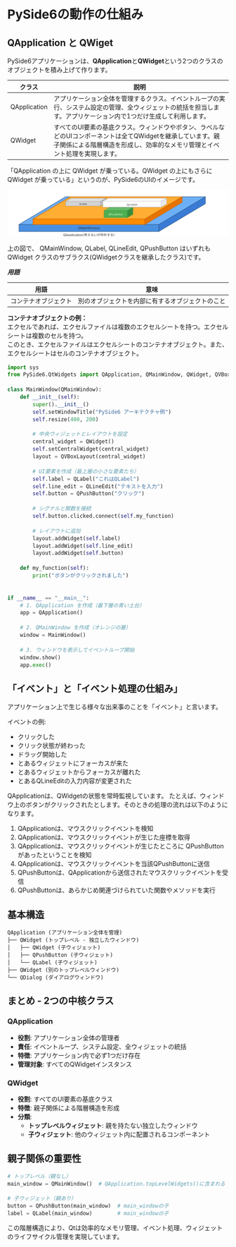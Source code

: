 # PySide6の動作の仕組み

## QApplication と QWiget

PySide6アプリケーションは、**QApplication**と**QWidget**という2つのクラスのオブジェクトを積み上げて作ります。

| クラス | 説明 |
|--------|------|
| QApplication | アプリケーション全体を管理するクラス。イベントループの実行、システム設定の管理、全ウィジェットの統括を担当します。アプリケーション内で1つだけ生成して利用します。   |
| QWidget | すべてのUI要素の基底クラス。ウィンドウやボタン、ラベルなどのUIコンポーネントは全てQWidgetを継承しています。親子関係による階層構造を形成し、効率的なメモリ管理とイベント処理を実現します。 |

「QApplication の上に QWidget が乗っている。QWidget の上にもさらに QWidget が乗っている」というのが、PySide6のUIのイメージです。

![PySide6でのコンテナ構造のイメージ](img/containers.svg)

上の図で、 QMainWindow, QLabel, QLineEdit, QPushButton はいずれも QWidget クラスのサブラクス(QWidgetクラスを継承したクラス)です。

***用語***

| 用語 | 意味 |
| ---- | ---- |
| コンテナオブジェクト | 別のオブジェクトを内部に有するオブジェクトのこと |

**コンテナオブジェクトの例：**  
エクセルであれば、エクセルファイルは複数のエクセルシートを持つ。エクセルシートは複数のセルを持つ。  
このとき、エクセルファイルはエクセルシートのコンテナオブジェクト。また、エクセルシートはセルのコンテナオブジェクト。

```python
import sys
from PySide6.QtWidgets import QApplication, QMainWindow, QWidget, QVBoxLayout, QPushButton, QLabel, QLineEdit

class MainWindow(QMainWindow):
    def __init__(self):
        super().__init__()
        self.setWindowTitle("PySide6 アーキテクチャ例")
        self.resize(400, 200)
        
        # 中央ウィジェットとレイアウトを設定
        central_widget = QWidget()
        self.setCentralWidget(central_widget)
        layout = QVBoxLayout(central_widget)
        
        # UI要素を作成（最上層の小さな要素たち）
        self.label = QLabel("これはQLabel")
        self.line_edit = QLineEdit("テキストを入力")
        self.button = QPushButton("クリック")
        
        # シグナルと関数を接続
        self.button.clicked.connect(self.my_function)
        
        # レイアウトに追加
        layout.addWidget(self.label)
        layout.addWidget(self.line_edit)
        layout.addWidget(self.button)
    
    def my_function(self):
        print("ボタンがクリックされました")


if __name__ == "__main__":
    # 1. QApplication を作成（最下層の青い土台）
    app = QApplication()
    
    # 2. QMainWindow を作成（オレンジの層）
    window = MainWindow()
    
    # 3. ウィンドウを表示してイベントループ開始
    window.show()
    app.exec()
```

## 「イベント」と「イベント処理の仕組み」

アプリケーション上で生じる様々な出来事のことを「イベント」と言います。

イベントの例:

- クリックした
- クリック状態が終わった
- ドラッグ開始した
- とあるウィジェットにフォーカスが来た
- とあるウィジェットからフォーカスが離れた
- とあるQLineEditの入力内容が変更された

QApplicationは、QWidgetの状態を常時監視しています。
たとえば、ウィンドウ上のボタンがクリックされたとします。そのときの処理の流れは以下のようになります。

1. QApplicationは、マウスクリックイベントを検知
2. QApplicationは、マウスクリックイベントが生じた座標を取得
3. QApplicationは、マウスクリックイベントが生じたところに QPushButton があったということを検知
4. QApplicationは、マウスクリックイベントを当該QPushButtonに送信
5. QPushButtonは、QApplicationから送信されたマウスクリックイベントを受信
6. QPushButtonは、あらかじめ関連づけられていた関数やメソッドを実行

## 基本構造

```
QApplication (アプリケーション全体を管理)
├── QWidget (トップレベル - 独立したウィンドウ)
│   ├── QWidget (子ウィジェット)
│   ├── QPushButton (子ウィジェット)
│   └── QLabel (子ウィジェット)
├── QWidget (別のトップレベルウィンドウ)
└── QDialog (ダイアログウィンドウ)
```

## まとめ - 2つの中核クラス

### QApplication
- **役割**: アプリケーション全体の管理者
- **責任**: イベントループ、システム設定、全ウィジェットの統括
- **特徴**: アプリケーション内で必ず1つだけ存在
- **管理対象**: すべてのQWidgetインスタンス

### QWidget
- **役割**: すべてのUI要素の基底クラス
- **特徴**: 親子関係による階層構造を形成
- **分類**:
  - **トップレベルウィジェット**: 親を持たない独立したウィンドウ
  - **子ウィジェット**: 他のウィジェット内に配置されるコンポーネント

## 親子関係の重要性

```python
# トップレベル（親なし）
main_window = QMainWindow()  # QApplication.topLevelWidgets()に含まれる

# 子ウィジェット（親あり）
button = QPushButton(main_window)  # main_windowの子
label = QLabel(main_window)        # main_windowの子
```

この階層構造により、Qtは効率的なメモリ管理、イベント処理、ウィジェットのライフサイクル管理を実現しています。
